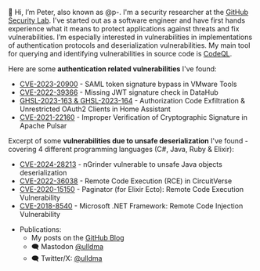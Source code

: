 👋 Hi, I’m Peter, also known as @p-. I'm a security researcher at the [GitHub Security Lab](https://securitylab.github.com/). I've started out as a software engineer and have first hands experience what it means to protect applications against threats and fix vulnerabilities.
I’m especially interested in vulnerabilities in implementations of authentication protocols and deserialization vulnerabilities. My main tool for querying and identifying vulnerabilities in source code is [CodeQL](https://codeql.github.com/).

Here are some **authentication related vulnerabilities** I've found:

* [CVE-2023-20900](https://support.broadcom.com/web/ecx/support-content-notification/-/external/content/SecurityAdvisories/0/23664) - SAML token signature bypass in VMware Tools
* [CVE-2022-39366](https://github.blog/2023-03-03-github-security-lab-audited-datahub-heres-what-they-found/) - Missing JWT signature check in DataHub
* [GHSL-2023-163 & GHSL-2023-164](https://github.blog/2023-11-30-securing-our-home-labs-home-assistant-code-review/) - Authorization Code Exfiltration & Unrestricted OAuth2 Clients in Home Assistant
* [CVE-2021-22160](https://www.openwall.com/lists/oss-security/2021/05/25/4) - Improper Verification of Cryptographic Signature in Apache Pulsar

Excerpt of some **vulnerabilities due to unsafe deserialization** I've found - covering 4 different programming languages (C#, Java, Ruby & Elixir):

* [CVE-2024-28213](https://github.com/advisories/GHSA-j7jm-8gf5-frcm) - nGrinder vulnerable to unsafe Java objects deserialization
* [CVE-2022-36038](https://securitylab.github.com/advisories/GHSL-2022-069_CircuitVerse/) - Remote Code Execution (RCE) in CircuitVerse
* [CVE-2020-15150](https://github.com/duffelhq/paginator/security/advisories/GHSA-w98m-2xqg-9cvj) - Paginator (for Elixir Ecto): Remote Code Execution Vulnerability
* [CVE-2018-8540](https://msrc.microsoft.com/update-guide/en-US/advisory/CVE-2018-8540) - Microsoft .NET Framework: Remote Code Injection Vulnerability


- Publications:
    - My posts on the [GitHub Blog](https://github.blog/author/stockli/)
    - 🗨️ Mastodon [@ulldma](https://infosec.exchange/@ulldma)
    - 🗨️ Twitter/X: [@ulldma](https://twitter.com/ulldma)

